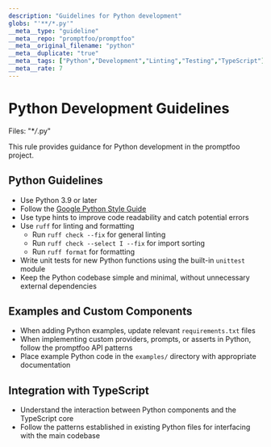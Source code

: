 ```yaml
---
description: "Guidelines for Python development"
globs: "'**/*.py'"
__meta__type: "guideline"
__meta__repo: "promptfoo/promptfoo"
__meta__original_filename: "python"
__meta__duplicate: "true"
__meta__tags: ["Python","Development","Linting","Testing","TypeScript"]
__meta__rate: 7
---
```


# Python Development Guidelines

Files: "\*_/_.py"

This rule provides guidance for Python development in the promptfoo project.

## Python Guidelines

- Use Python 3.9 or later
- Follow the [Google Python Style Guide](mdc:https://google.github.io/styleguide/pyguide.html)
- Use type hints to improve code readability and catch potential errors
- Use `ruff` for linting and formatting
  - Run `ruff check --fix` for general linting
  - Run `ruff check --select I --fix` for import sorting
  - Run `ruff format` for formatting
- Write unit tests for new Python functions using the built-in `unittest` module
- Keep the Python codebase simple and minimal, without unnecessary external dependencies

## Examples and Custom Components

- When adding Python examples, update relevant `requirements.txt` files
- When implementing custom providers, prompts, or asserts in Python, follow the promptfoo API patterns
- Place example Python code in the `examples/` directory with appropriate documentation

## Integration with TypeScript

- Understand the interaction between Python components and the TypeScript core
- Follow the patterns established in existing Python files for interfacing with the main codebase
